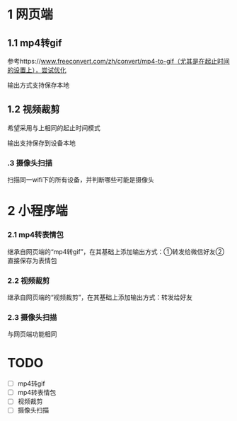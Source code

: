 # 1 网页端

## 1.1 mp4转gif

参考https://www.freeconvert.com/zh/convert/mp4-to-gif（尤其是在起止时间的设置上），尝试优化

输出方式支持保存本地

## 1.2 视频裁剪

希望采用与上相同的起止时间模式

输出支持保存到设备本地

### .3 摄像头扫描

扫描同一wifi下的所有设备，并判断哪些可能是摄像头

# 2 小程序端

### 2.1 mp4转表情包

继承自网页端的“mp4转gif”，在其基础上添加输出方式：①转发给微信好友②直接保存为表情包

### 2.2 视频裁剪

继承自网页端的“视频裁剪”，在其基础上添加输出方式：转发给好友

### 2.3 摄像头扫描

与网页端功能相同



# TODO

- [ ] mp4转gif
- [ ] mp4转表情包
- [ ] 视频裁剪
- [ ] 摄像头扫描